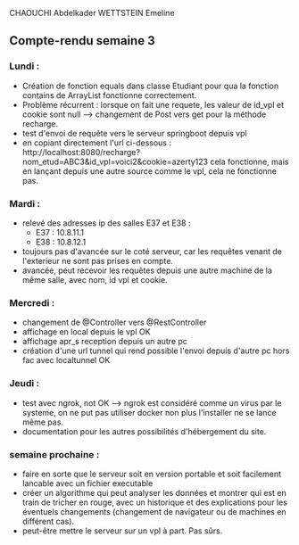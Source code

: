 CHAOUCHI Abdelkader         WETTSTEIN Emeline

## Compte-rendu semaine 3

### Lundi :

- Création de fonction equals dans classe Etudiant pour qua la fonction contains de ArrayList fonctionne correctement.
- Problème récurrent : lorsque on fait une requete, les valeur de id_vpl et cookie sont null --> changement de Post vers get pour la méthode recharge.
- test d'envoi de requête vers le serveur springboot depuis vpl
- en copiant directement l'url ci-dessous :
http://localhost:8080/recharge?nom_etud=ABC3&id_vpl=voici2&cookie=azerty123
 cela fonctionne, mais en lançant depuis une autre source comme le vpl, cela ne fonctionne pas.

### Mardi :

- relevé des adresses ip des salles E37 et E38 :
    - E37 : 10.8.11.1
    - E38 : 10.8.12.1
- toujours pas d'avancée sur le coté serveur, car les requêtes venant de l'exterieur ne sont pas prises en compte.
- avancée, peut recevoir les requêtes depuis une autre machine de la même salle, avec nom, id vpl et cookie.

### Mercredi :

- changement de @Controller vers @RestController
- affichage en local depuis le vpl OK
- affichage apr_s reception depuis un autre pc 
- création d'une url tunnel qui rend possible l'envoi depuis d'autre pc hors fac avec localtunnel OK

### Jeudi :

- test avec ngrok, not OK --> ngrok est considéré comme un virus par le systeme, on ne put pas utiliser docker non plus l'installer ne se lance même pas.
- documentation pour les autres possibilités d'hébergement du site.

### semaine prochaine :

- faire en sorte que le serveur soit en version portable et soit facilement lancable avec un fichier executable
- créer un algorithme qui peut analyser les données et montrer qui est en train de tricher en rouge, avec un historique et des explications pour les éventuels changements (changement de navigateur ou de machines en différent cas).
- peut-être mettre le serveur sur un vpl à part. Pas sûrs.

